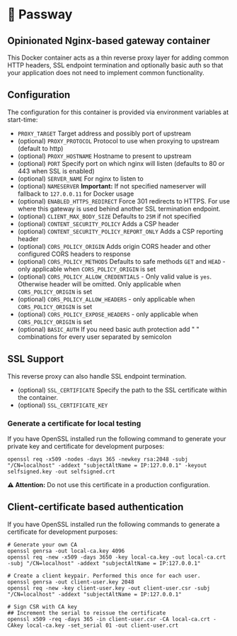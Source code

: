 # 🚦 Passway
## Opinionated Nginx-based gateway container 

This Docker container acts as a thin reverse proxy layer for adding common HTTP headers, SSL endpoint termination and optionally basic auth so that your application does not need to implement common functionality.

## Configuration

The configuration for this container is provided via environment variables at start-time:

  - `PROXY_TARGET` Target address and possibly port of upstream
  - (optional) `PROXY_PROTOCOL` Protocol to use when proxying to upstream (default to http)
  - (optional) `PROXY_HOSTNAME` Hostname to present to upstream
  - (optional) `PORT` Specify port on which nginx will listen (defaults to 80 or 443 when SSL is enabled)
  - (optional) `SERVER_NAME` For nginx to listen to
  - (optional) `NAMESERVER` **Important:** If not specified nameserver will fallback to `127.0.0.11` for Docker usage
  - (optional) `ENABLED_HTTPS_REDIRECT` Force 301 redirects to HTTPS. For use where this gateway is used behind another SSL termination endpoint.
  - (optional) `CLIENT_MAX_BODY_SIZE` Defaults to `25M` if not specified
  - (optional) `CONTENT_SECURITY_POLICY` Adds a CSP header
  - (optional) `CONTENT_SECURITY_POLICY_REPORT_ONLY` Adds a CSP reporting header
  - (optional) `CORS_POLICY_ORIGIN` Adds origin CORS header and other configured CORS headers to response
  - (optional) `CORS_POLICY_METHODS` Defaults to safe methods `GET` and `HEAD` - only applicable when `CORS_POLICY_ORIGIN` is set
  - (optional) `CORS_POLICY_ALLOW_CREDENTIALS` - Only valid value is `yes`. Otherwise header will be omitted. Only applicable when `CORS_POLICY_ORIGIN` is set
  - (optional) `CORS_POLICY_ALLOW_HEADERS` - only applicable when `CORS_POLICY_ORIGIN` is set
  - (optional) `CORS_POLICY_EXPOSE_HEADERS` - only applicable when `CORS_POLICY_ORIGIN` is set
  - (optional) `BASIC_AUTH` If you need basic auth protection add "<USER> <PASSWORD>" combinations for every user separated by semicolon

## SSL Support

This reverse proxy can also handle SSL endpoint termination.

  - (optional) `SSL_CERTIFICATE` Specify the path to the SSL certificate within the container.
  - (optional) `SSL_CERTIFICATE_KEY`

### Generate a certificate for local testing

If you have OpenSSL installed run the following command to generate your private key and certificate for development purposes:

```
openssl req -x509 -nodes -days 365 -newkey rsa:2048 -subj "/CN=localhost" -addext "subjectAltName = IP:127.0.0.1" -keyout selfsigned.key -out selfsigned.crt
```

**⚠️ Attention:** Do not use this certificate in a production configuration.

## Client-certificate based authentication

If you have OpenSSL installed run the following commands to generate a certificate for development purposes:

```
# Generate your own CA
openssl genrsa -out local-ca.key 4096
openssl req -new -x509 -days 3650 -key local-ca.key -out local-ca.crt -subj "/CN=localhost" -addext "subjectAltName = IP:127.0.0.1"

# Create a client keypair. Performed this once for each user.
openssl genrsa -out client-user.key 2048
openssl req -new -key client-user.key -out client-user.csr -subj "/CN=localhost" -addext "subjectAltName = IP:127.0.0.1"

# Sign CSR with CA key
## Increment the serial to reissue the certificate
openssl x509 -req -days 365 -in client-user.csr -CA local-ca.crt -CAkey local-ca.key -set_serial 01 -out client-user.crt
```
